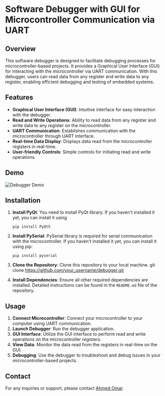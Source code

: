 # Software Debugger with GUI for Microcontroller Communication via UART

## Overview
This software debugger is designed to facilitate debugging processes for microcontroller-based projects. It provides a Graphical User Interface (GUI) for interacting with the microcontroller via UART communication. With this debugger, users can read data from any register and write data to any register, enabling efficient debugging and testing of embedded systems.

## Features
- **Graphical User Interface (GUI)**: Intuitive interface for easy interaction with the debugger.
- **Read and Write Operations**: Ability to read data from any register and write data to any register on the microcontroller.
- **UART Communication**: Establishes communication with the microcontroller through UART interface.
- **Real-time Data Display**: Displays data read from the microcontroller registers in real-time.
- **User-friendly Controls**: Simple controls for initiating read and write operations.

## Demo
![Debugger Demo](demo.gif)

## Installation
1. **Install PyQt**: You need to install PyQt library. If you haven't installed it yet, you can install it using 
    
    `pip install PyQt5`
2. **Install PySerial**: PySerial library is required for serial communication with the microcontroller. If you haven't installed it yet, you can install it using pip:
    
    `pip install pyserial`
3. **Clone the Repository**: Clone this repository to your local machine.
    git clone https://github.com/your_username/debugger.git

4. **Install Dependencies**: Ensure all other required dependencies are installed. Detailed instructions can be found in the `README.md` file of the repository.

## Usage
1. **Connect Microcontroller**: Connect your microcontroller to your computer using UART communication.
2. **Launch Debugger**: Run the debugger application.
3. **GUI Interface**: Utilize the GUI interface to perform read and write operations on the microcontroller registers.
4. **View Data**: Monitor the data read from the registers in real-time on the GUI.
5. **Debugging**: Use the debugger to troubleshoot and debug issues in your microcontroller-based projects.

## Contact
For any inquiries or support, please contact [Ahmed Omar](ahmedmohamedomar74@gmail.com).        